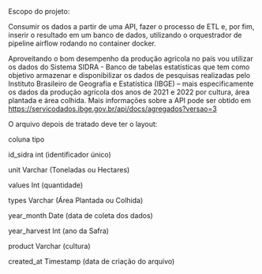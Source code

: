 Escopo do projeto:

Consumir os dados a partir de uma API, fazer o processo de ETL e, por fim, inserir o resultado em um banco de dados, utilizando o orquestrador de pipeline airflow rodando no container docker.

Aproveitando o bom desempenho da produção agrícola no país vou utilizar os dados do Sistema SIDRA - Banco de tabelas estatísticas que tem como objetivo armazenar e disponibilizar os dados de pesquisas realizadas pelo Instituto Brasileiro de Geografia e Estatística (IBGE) – mais especificamente os dados da produção agrícola dos anos de 2021 e 2022 por cultura, área plantada e área colhida. Mais informações sobre a API pode ser obtido em https://servicodados.ibge.gov.br/api/docs/agregados?versao=3

O arquivo depois de tratado deve ter o layout:


coluna        tipo

id_sidra      int (identificador único)

unit          Varchar (Toneladas ou Hectares)

values        Int (quantidade)

types         Varchar (Área Plantada ou Colhida)

year_month    Date (data de coleta dos dados)

year_harvest  Int (ano da Safra)

product       Varchar (cultura)

created_at    Timestamp (data de criação do arquivo)
